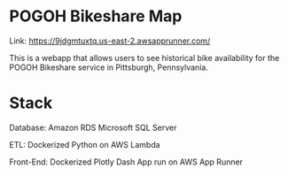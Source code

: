 # POGOH Bikeshare Map

Link:
https://9jdgmtuxtq.us-east-2.awsapprunner.com/

This is a webapp that allows users to see historical bike availability for the POGOH Bikeshare service in Pittsburgh, Pennsylvania.

# Stack
Database: Amazon RDS Microsoft SQL Server

ETL: Dockerized Python on AWS Lambda

Front-End: Dockerized Plotly Dash App run on AWS App Runner

